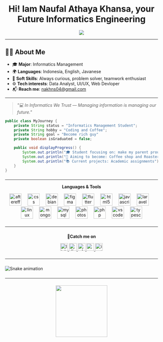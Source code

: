 <h1 align="center">Hi! Iam Naufal Athaya Khansa, your Future Informatics Engineering</h1>
<p align="center"> <img src="https://komarev.com/ghpvc/?username=Nopwall09&label=Profile+Views&color=brightgreen&style=flat-square" /></p>


---
## 🧑‍💻 About Me
- 🎓 **Major**: Informatics Management  
- 🌍 **Languages**: Indonesia, English, Javanese
- 🌱 **Soft Skills**: Always curious, problem solver, teamwork enthusiast
- ⚙️ **Tech interests**: Data Analyst, UI/UX, Web Devloper 
- 📬 **Reach me**: [nakhns04@gmail.com](mailto:nakhns04@gmail.com)
---
>_"💻 In Informatics We Trust — Managing information is managing our future."_
```java
public class MyJourney {
    private String status = "Informatics Management Student";
    private String hobby = "Coding and Coffee";
    private String goal = "Become rich guy"
    private boolean isGraduated = false;

    public void displayProgress() {
        System.out.println("🎓 Student focusing on: make my parent proud first");
        System.out.println("🎯 Aiming to become: Coffee shop and Roastery owner");
        System.out.println("📚 Current projects: Academic assignments");
    }
}
```

###
---
<p align="center">
  <b>Languages & Tools</b>
</p>
<div align="center">
  <img src="https://cdn.jsdelivr.net/gh/devicons/devicon/icons/aftereffects/aftereffects-original.svg" height="40" alt="aftereffects logo"  />
  <img width="12" />
  <img src="https://cdn.jsdelivr.net/gh/devicons/devicon/icons/css3/css3-original.svg" height="40" alt="css logo"  />
  <img width="12" />
  <img src="https://cdn.jsdelivr.net/gh/devicons/devicon/icons/debian/debian-original.svg" height="40" alt="debian logo"  />
  <img width="12" />
  <img src="https://cdn.jsdelivr.net/gh/devicons/devicon/icons/figma/figma-original.svg" height="40" alt="figma logo"  />
  <img width="12" />
  <img src="https://cdn.jsdelivr.net/gh/devicons/devicon/icons/flutter/flutter-original.svg" height="40" alt="flutter logo"  />
  <img width="12" />
  <img src="https://cdn.jsdelivr.net/gh/devicons/devicon/icons/html5/html5-original.svg" height="40" alt="html5 logo"  />
  <img width="12" />
  <img src="https://cdn.jsdelivr.net/gh/devicons/devicon/icons/javascript/javascript-original.svg" height="40" alt="javascript logo"  />
  <img width="12" />
  <img src="https://cdn.jsdelivr.net/gh/devicons/devicon/icons/laravel/laravel-original.svg" height="40" alt="laravel logo"  />
  <img width="12" />
  <img src="https://cdn.jsdelivr.net/gh/devicons/devicon/icons/linux/linux-original.svg" height="40" alt="linux logo"  />
  <img width="12" />
  <img src="https://cdn.jsdelivr.net/gh/devicons/devicon/icons/mongodb/mongodb-original.svg" height="40" alt="mongodb logo"  />
  <img width="12" />
  <img src="https://cdn.jsdelivr.net/gh/devicons/devicon/icons/mysql/mysql-original.svg" height="40" alt="mysql logo"  />
  <img width="12" />
  <img src="https://cdn.jsdelivr.net/gh/devicons/devicon/icons/photoshop/photoshop-plain.svg" height="40" alt="photoshop logo"  />
  <img width="12" />
  <img src="https://cdn.jsdelivr.net/gh/devicons/devicon/icons/php/php-original.svg" height="40" alt="php logo"  />
  <img width="12" />
  <img src="https://cdn.jsdelivr.net/gh/devicons/devicon/icons/vscode/vscode-original.svg" height="40" alt="vscode logo"  />
  <img width="12" />
  <img src="https://cdn.jsdelivr.net/gh/devicons/devicon/icons/typescript/typescript-original.svg" height="40" alt="typescript logo"  />
</div>

###
---
###
<p align="center">
  👋<b>Catch me on</b>
</p>
<div align="center">
  <a href="https://www.linkedin.com/uas/login?session_redirect=https%3A%2F%2Fwww.linkedin.com%2Fmypreferences%2Fm%2F" target="_blank">
    <img src="https://img.shields.io/static/v1?message=LinkedIn&logo=linkedin&label=&color=0077B5&logoColor=white&labelColor=&style=for-the-badge" height="25" alt="linkedin logo"  />
  </a>
  <a href="https://discord.com/users/_khns" target="_blank">
    <img src="https://img.shields.io/static/v1?message=Discord&logo=discord&label=&color=7289DA&logoColor=white&labelColor=&style=for-the-badge" height="25" alt="discord logo"  />
  </a>
  <a href="https://wa.me/621239075637" target="_blank">
    <img src="https://img.shields.io/static/v1?message=Whatsapp&logo=whatsapp&label=&color=25D366&logoColor=white&labelColor=&style=for-the-badge" height="25" alt="whatsapp logo"  />
  </a>
  <a href="nakhns04@gmail.com" target="_blank">
    <img src="https://img.shields.io/static/v1?message=Gmail&logo=gmail&label=&color=D14836&logoColor=white&labelColor=&style=for-the-badge" height="25" alt="gmail logo"  />
  </a>
  <a href="https://www.instagram.com/naufal_khn/" target="_blank">
    <img src="https://img.shields.io/static/v1?message=Instagram&logo=instagram&label=&color=E4405F&logoColor=white&labelColor=&style=for-the-badge" height="25" alt="instagram logo"  />
  </a>
</div>

###
---

<!-- <picture>
  <source media="(prefers-color-scheme: dark)" srcset="https://raw.githubusercontent.com/Nopwall09/Nopwall09/output/pacman-contribution-graph-dark.svg">
  <source media="(prefers-color-scheme: light)" srcset="https://raw.githubusercontent.com/Nopwall09/Nopwall09/output/pacman-contribution-graph.svg">
  <img alt="pacman contribution graph" src="https://raw.githubusercontent.com/Nopwall09/Nopwall09/output/pacman-contribution-graph.svg">
</picture> -->

###

<img src="https://raw.githubusercontent.com/Nopwall09/Nopwall09/output/snake.svg" alt="Snake animation" />

###
---
###
<p align="center"><img height="170em" src="https://github-readme-stats.vercel.app/api/top-langs/?username=Nopwall09&layout=compact&theme=tokyonight" /> </p>

